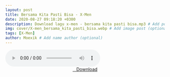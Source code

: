 ```yaml
---
layout: post
title: Bersama Kita Pasti Bisa - X-Men
date: 2020-08-27 09:18:20 +0300
description: Download lagu x-men - bersama kita pasti bisa.mp3 # Add post description (optional)
img: cover/X-men_bersama_kita_pasti_bisa.webp # Add image post (optional)
tags: [X-Men]
author: Moexik # Add name author (optional)
---
```


<audio class='js-player' style="--plyr-color-main: #212121;" controls>
<source src="https://drive.google.com/uc?authuser=0&id=18x8-gU8BCGAewVePpmOTMnZ4lCFdgEVw&export=download" type="audio/mp3">
</audio><br />

<center>
<a href="/dl/bersamakitapastibisa-xmen/" ><i class="fa fa-caret-down" aria-hidden="true"></i>&nbsp; &nbsp;Download</a>
</center><br />
